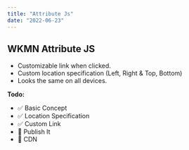 ```yaml
---
title: "Attribute Js"
date: "2022-06-23"
---
```

## WKMN Attribute JS

* Customizable link when clicked.
* Custom location specification (Left, Right & Top, Bottom)
* Looks the same on all devices.

__Todo:__
* ✅ Basic Concept
* ✅ Location Specification
* ✅ Custom Link
* 🔲 Publish It
* 🔲 CDN
